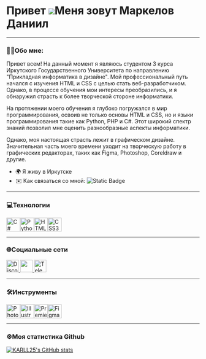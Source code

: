 Привет ![](https://user-images.githubusercontent.com/18350557/176309783-0785949b-9127-417c-8b55-ab5a4333674e.gif)Меня зовут Маркелов Даниил
=======================================================================================================================================


****
### 👨‍💻Обо мне:

Привет всем! На данный момент я являюсь студентом 3 курса Иркутского Государственного Университета по направлению "Прикладная информатика в дизайне". Мой профессиональный путь начался с изучения HTML и CSS с целью стать веб-разработчиком. Однако, в процессе обучения мои интересы преобразились, и я обнаружил страсть к более творческой стороне информатики.

 На протяжении моего обучения я глубоко погружался в мир программирования, освоив не только основы HTML и CSS, но и языки программирования такие как Python, PHP и C#. Этот широкий спектр знаний позволил мне оценить разнообразные аспекты информатики.

 Однако, моя настоящая страсть лежит в графическом дизайне. Значительная часть моего времени уходит на творческую работу в графических редакторах, таких как Figma, Photoshop, Coreldraw и другие.

* 🌍  Я живу в Иркутске
* ✉️  Как связаться со мной: ![Static Badge](https://img.shields.io/badge/Gmail-orange?style=flat&logoColor=Yellow&label=M&labelColor=%23FFFF00) 
****

### 💻Технологии


<p align="left">
<a href="https://docs.microsoft.com/en-us/dotnet/csharp/" target="_blank" rel="noreferrer"><img src="https://raw.githubusercontent.com/danielcranney/readme-generator/main/public/icons/skills/csharp-colored.svg" width="36" height="36" alt="C#" /></a><a href="https://www.python.org/" target="_blank" rel="noreferrer"><img src="https://raw.githubusercontent.com/danielcranney/readme-generator/main/public/icons/skills/python-colored.svg" width="36" height="36" alt="Python" /></a><a href="https://developer.mozilla.org/en-US/docs/Glossary/HTML5" target="_blank" rel="noreferrer"><img src="https://raw.githubusercontent.com/danielcranney/readme-generator/main/public/icons/skills/html5-colored.svg" width="36" height="36" alt="HTML5" /></a><a href="https://www.w3.org/TR/CSS/#css" target="_blank" rel="noreferrer"><img src="https://raw.githubusercontent.com/danielcranney/readme-generator/main/public/icons/skills/css3-colored.svg" width="36" height="36" alt="CSS3" /></a>
</p>

-----

### 🌐Социальные сети

<p align="left">
  <a href="https://discord.com/users/odobryaet" target="_blank" rel="noreferrer">
    <img src="https://raw.githubusercontent.com/danielcranney/readme-generator/main/public/icons/socials/discord.svg" width="32" height="32" alt="Discord">
  </a>
 <a href="https://www.github.com/KARLL25" target="_blank" rel="noreferrer"> <picture> <source media="(prefers-color-scheme: dark)" srcset="https://raw.githubusercontent.com/danielcranney/readme-generator/main/public/icons/socials/github-dark.svg" /> <source media="(prefers-color-scheme: light)" srcset="https://raw.githubusercontent.com/danielcranney/readme-generator/main/public/icons/socials/github.svg" /> <img src="https://raw.githubusercontent.com/danielcranney/readme-generator/main/public/icons/socials/github.svg" width="32" height="32" /> </picture> </a>
<a href="https://t.me/your_telegram_username" target="_blank" rel="noreferrer">
    <img src="https://raw.githubusercontent.com/danielcranney/readme-generator/main/public/icons/socials/telegram.svg" width="32" height="32" alt="Telegram">
  </a>
</p>

-----

### 🛠Инструменты
<p align="left">
<a href="https://www.adobe.com/uk/products/photoshop.html" target="_blank" rel="noreferrer"><img src="https://raw.githubusercontent.com/danielcranney/readme-generator/main/public/icons/skills/photoshop-colored.svg" width="36" height="36" alt="Photoshop" /></a><a href="https://www.adobe.com/uk/products/illustrator.html" target="_blank" rel="noreferrer"><img src="https://raw.githubusercontent.com/danielcranney/readme-generator/main/public/icons/skills/illustrator-colored.svg" width="36" height="36" alt="Illustrator" /></a><a href="https://www.adobe.com/uk/products/premiere.html" target="_blank" rel="noreferrer"><img src="https://raw.githubusercontent.com/danielcranney/readme-generator/main/public/icons/skills/premierepro-colored.svg" width="36" height="36" alt="Premiere Pro" /></a><a href="https://www.figma.com/" target="_blank" rel="noreferrer"><img src="https://raw.githubusercontent.com/danielcranney/readme-generator/main/public/icons/skills/figma-colored.svg" width="36" height="36" alt="Figma" /></a></p>

-----

### <b>⚙️Моя статистика Github</b>

<a href="http://www.github.com/KARLL25"><img src="https://github-readme-stats.vercel.app/api?username=KARLL25&show_icons=true&hide=stars,&count_private=true&title_color=0891b2&text_color=ffffff&icon_color=0891b2&bg_color=1c1917&hide_border=true&show_icons=true" alt="KARLL25's GitHub stats" /></a>
